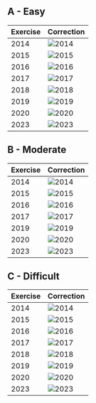 
## A - Easy

| Exercise | Correction |
|----------|------------|
| 2014 | ![2014](./A%20-%20Easy/2014.svg) |
| 2015 | ![2015](./A%20-%20Easy/2015.svg) |
| 2016 | ![2016](./A%20-%20Easy/2016.svg) |
| 2017 | ![2017](./A%20-%20Easy/2017.svg) |
| 2018 | ![2018](./A%20-%20Easy/2018.svg) |
| 2019 | ![2019](./A%20-%20Easy/2019.svg) |
| 2020 | ![2020](./A%20-%20Easy/2020.svg) |
| 2023 | ![2023](./A%20-%20Easy/2023.svg) |

## B - Moderate

| Exercise | Correction |
|----------|------------|
| 2014 | ![2014](./B%20-%20Moderate/2014.svg) |
| 2015 | ![2015](./B%20-%20Moderate/2015.svg) |
| 2016 | ![2016](./B%20-%20Moderate/2016.svg) |
| 2017 | ![2017](./B%20-%20Moderate/2017.svg) |
| 2019 | ![2019](./B%20-%20Moderate/2019.svg) |
| 2020 | ![2020](./B%20-%20Moderate/2020.svg) |
| 2023 | ![2023](./B%20-%20Moderate/2023.svg) |

## C - Difficult

| Exercise | Correction |
|----------|------------|
| 2014 | ![2014](./C%20-%20Difficult/2014.svg) |
| 2015 | ![2015](./C%20-%20Difficult/2015.svg) |
| 2016 | ![2016](./C%20-%20Difficult/2016.svg) |
| 2017 | ![2017](./C%20-%20Difficult/2017.svg) |
| 2018 | ![2018](./C%20-%20Difficult/2018.svg) |
| 2019 | ![2019](./C%20-%20Difficult/2019.svg) |
| 2020 | ![2020](./C%20-%20Difficult/2020.svg) |
| 2023 | ![2023](./C%20-%20Difficult/2023.svg) |